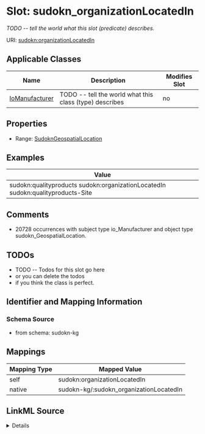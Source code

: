 

# Slot: sudokn_organizationLocatedIn


_TODO -- tell the world what this slot (predicate) describes._





URI: [sudokn:organizationLocatedIn](http://asu.edu/semantics/SUDOKN/organizationLocatedIn)



<!-- no inheritance hierarchy -->





## Applicable Classes

| Name | Description | Modifies Slot |
| --- | --- | --- |
| [IoManufacturer](../classes/IoManufacturer.md) | TODO -- tell the world what this class (type) describes |  no  |







## Properties

* Range: [SudoknGeospatialLocation](../classes/SudoknGeospatialLocation.md)






## Examples

| Value |
| --- |
| sudokn:qualityproducts sudokn:organizationLocatedIn sudokn:qualityproducts-Site |

## Comments

* 20728 occurrences with subject type io_Manufacturer and object type sudokn_GeospatialLocation.

## TODOs

* TODO -- Todos for this slot go here
* or you can delete the todos
* if you think the class is perfect.

## Identifier and Mapping Information







### Schema Source


* from schema: sudokn-kg




## Mappings

| Mapping Type | Mapped Value |
| ---  | ---  |
| self | sudokn:organizationLocatedIn |
| native | sudokn-kg/:sudokn_organizationLocatedIn |




## LinkML Source

<details>
```yaml
name: sudokn_organizationLocatedIn
description: TODO -- tell the world what this slot (predicate) describes.
todos:
- TODO -- Todos for this slot go here
- or you can delete the todos
- if you think the class is perfect.
comments:
- 20728 occurrences with subject type io_Manufacturer and object type sudokn_GeospatialLocation.
examples:
- value: sudokn:qualityproducts sudokn:organizationLocatedIn sudokn:qualityproducts-Site
from_schema: sudokn-kg
rank: 1000
slot_uri: sudokn:organizationLocatedIn
alias: sudokn_organizationLocatedIn
domain_of:
- io_Manufacturer
range: sudokn_GeospatialLocation

```
</details>